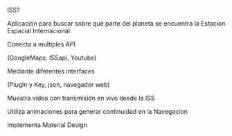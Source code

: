 ISS?

 

Aplicación para buscar sobre qué parte del planeta se encuentra la Estacion Espacial Internacional.

 

Conecta a multiples API 

(GoogleMaps, ISSapi, Youtube)

 

Mediante diferentes interfaces

(PlugIn y Key, json, navegador web)

 

Muestra video con transmisión en vivo desde la ISS

 

Utiliza animaciones para generar continuidad en la Navegacion

 

Implementa Material Design
